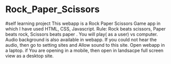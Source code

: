 # Rock_Paper_Scissors
#self learning project
This webapp is a Rock Paper Scissors Game app in which I have used HTML, CSS, Javascript. 
Rule: Rock beats scissors, Paper beats rock, Scissors beats paper .
You will play( as a user) vs computer.
Audio background is also available in webapp. If you could not hear the audio, then go to setting sites and Allow sound to this site.
Open webapp in a laptop. if You are opening in a mobile, then open in landsacpe full screen view as a desktop site.

